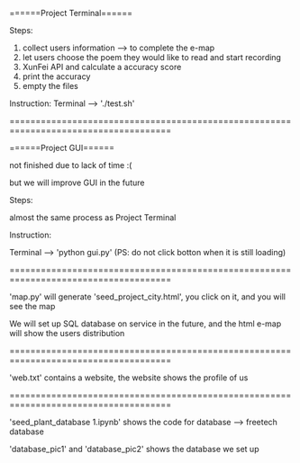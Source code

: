 ======Project Terminal======

Steps:
  1. collect users information --> to complete the e-map
  2. let users choose the poem they would like to read and start recording
  3. XunFei API and calculate a accuracy score
  4. print the accuracy
  5. empty the files

Instruction:
  Terminal --> './test.sh'


=====================================================================================



======Project GUI======

not finished due to lack of time :(

but we will improve GUI in the future

Steps:

  almost the same process as Project Terminal
 
Instruction:

  Terminal --> 'python gui.py' (PS: do not click botton when it is still loading)



=====================================================================================



'map.py' will generate 'seed_project_city.html', you click on it, and you will see the map

We will set up SQL database on service in the future, and the html e-map will show the users distribution



=====================================================================================



'web.txt' contains a website, the website shows the profile of us



=====================================================================================

'seed_plant_database 1.ipynb' shows the code for database --> freetech database 

'database_pic1' and 'database_pic2' shows the database we set up
